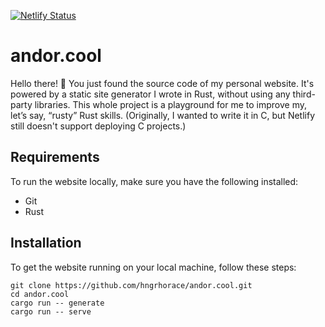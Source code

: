 [![Netlify Status](https://api.netlify.com/api/v1/badges/a8bd44af-89f0-4afe-8765-f9cfc38191bf/deploy-status)](https://app.netlify.com/sites/andor/deploys)

# andor.cool

Hello there! 👋 You just found the source code of my personal website. It's powered by a static site generator I wrote in Rust, without using any third-party libraries. This whole project is a playground for me to improve my, let’s say, “rusty” Rust skills. (Originally, I wanted to write it in C, but Netlify still doesn't support deploying C projects.) 

## Requirements

To run the website locally, make sure you have the following installed:
- Git
- Rust

## Installation

To get the website running on your local machine, follow these steps:

    git clone https://github.com/hngrhorace/andor.cool.git
    cd andor.cool
    cargo run -- generate
    cargo run -- serve
